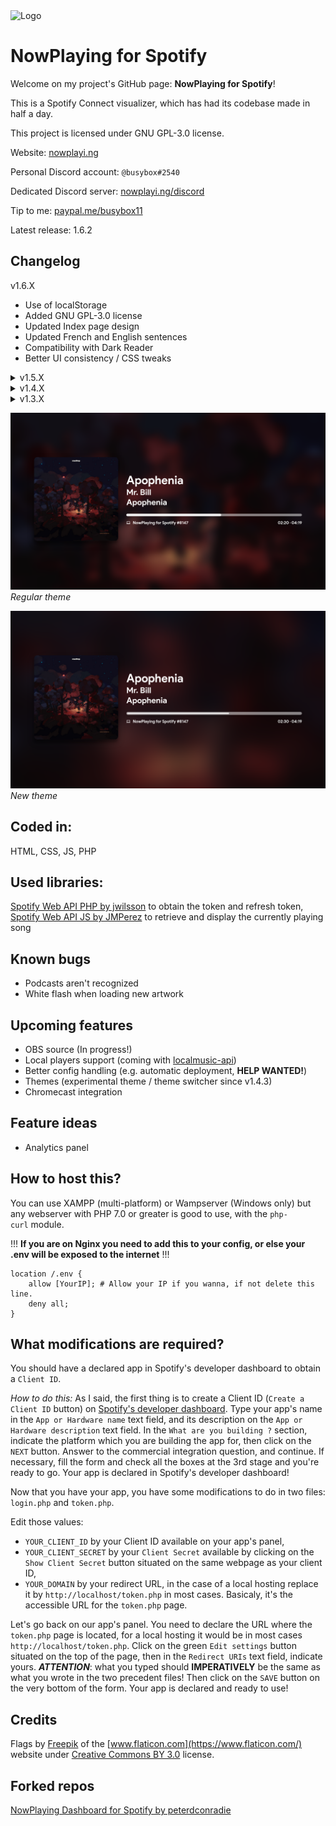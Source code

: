 <img src="https://github.com/busybox11/NowPlaying-for-Spotify/blob/master/assets/images/favicon.png?" alt="Logo" width="100px" height="100px">

# NowPlaying for Spotify

Welcome on my project's GitHub page: **NowPlaying for Spotify**!

This is a Spotify Connect visualizer, which has had its codebase made in half a day.

This project is licensed under GNU GPL-3.0 license.

Website: [nowplayi.ng](https://nowplayi.ng)

Personal Discord account: `@busybox#2540`

Dedicated Discord server: [nowplayi.ng/discord](https://nowplayi.ng/discord)

Tip to me: [paypal.me/busybox11](https://paypal.me/busybox11)

Latest release: 1.6.2

## **Changelog**

v1.6.X
- Use of localStorage
- Added GNU GPL-3.0 license
- Updated Index page design 
- Updated French and English sentences 
- Compatibility with Dark Reader
- Better UI consistency / CSS tweaks

<details>
  <summary>v1.5.X</summary>
  
    - Added playback support (Premium account should be needed)
    - Added playback information
    - Added pause button (#17)
    - CSS improvements added for better responsive (#15 #16)
    - SEO improvements (#16)
    - Minor CSS improvements
</details>

<details>
  <summary>v1.4.X</summary>
  
    - Advertisements are recognized
    - Multiple artists are recognized
    - Experimental theme switcher
</details>

<details>
  <summary>v1.3.X</summary>
  
    - Now playing device name and type is showing
    - Cursor is hidden after a couple of seconds
    - Fullscreen button
</details>

![Regular theme](screenshots/regular.png)
*Regular theme*

![New theme](screenshots/new.png)
*New theme*

## **Coded in:**

HTML, CSS, JS, PHP

## **Used libraries:**

[Spotify Web API PHP by jwilsson](https://github.com/jwilsson/spotify-web-api-php) to obtain the token and refresh token,
[Spotify Web API JS by JMPerez](https://github.com/jmperez/spotify-web-api-js) to retrieve and display the currently playing song

## **Known bugs**

- Podcasts aren't recognized
- White flash when loading new artwork

## **Upcoming features**

- OBS source (In progress!)
- Local players support (coming with [localmusic-api](https://github.com/busybox11/localmusic-api/projects))
- Better config handling (e.g. automatic deployment, **HELP WANTED!**)
- Themes (experimental theme / theme switcher since v1.4.3)
- Chromecast integration

## **Feature ideas**

- Analytics panel

## **How to host this?**

You can use XAMPP (multi-platform) or Wampserver (Windows only) but any webserver with PHP 7.0 or greater is good to use, with the `php-curl` module.

!!! **If you are on Nginx you need to add this to your config, or else your .env will be exposed to the internet** !!!
```
location /.env {
    allow [YourIP]; # Allow your IP if you wanna, if not delete this line.
    deny all;
}
```

## **What modifications are required?**

You should have a declared app in Spotify's developer dashboard to obtain a `Client ID`.

*How to do this:*
As I said, the first thing is to create a Client ID (`Create a Client ID` button) on [Spotify's developer dashboard](https://developer.spotify.com/dashboard/applications).
Type your app's name in the `App or Hardware name` text field, and its description on the `App or Hardware description` text field. In the `What are you building ?` section, indicate the platform which you are building the app for, then click on the `NEXT` button. Answer to the commercial integration question, and continue. If necessary, fill the form and check all the boxes at the 3rd stage and you're ready to go. Your app is declared in Spotify's developer dashboard!

Now that you have your app, you have some modifications to do in two files: `login.php` and `token.php`.

Edit those values:

- `YOUR_CLIENT_ID` by your Client ID available on your app's panel,
- `YOUR_CLIENT_SECRET` by your `Client Secret` available by clicking on the `Show Client Secret` button situated on the same webpage as your client ID,
- `YOUR_DOMAIN` by your redirect URL, in the case of a local hosting replace it by `http://localhost/token.php` in most cases. Basicaly, it's the accessible URL for the `token.php` page.

Let's go back on our app's panel. You need to declare the URL where the `token.php` page is located, for a local hosting it would be in most cases `http://localhost/token.php`. Click on the green `Edit settings` button situated on the top of the page, then in the `Redirect URIs` text field, indicate yours. ***ATTENTION***: what you typed should **IMPERATIVELY** be the same as what you wrote in the two precedent files! Then click on the `SAVE` button on the very bottom of the form. Your app is declared and ready to use!

## **Credits**
Flags by [Freepik](https://www.freepik.com/) of the [www.flaticon.com](https://www.flaticon.com/) website under [Creative Commons BY 3.0](http://creativecommons.org/licenses/by/3.0/) license.

## **Forked repos**
[NowPlaying Dashboard for Spotify by peterdconradie](https://github.com/peterdconradie/Now-Playing-Dashboard-for-Spotify)
